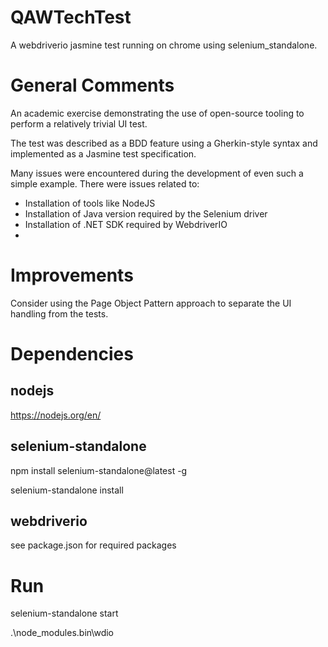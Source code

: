 # QAWTechTest
A webdriverio jasmine test running on chrome using selenium_standalone.

# General Comments 
An academic exercise demonstrating the use of open-source tooling to perform a relatively trivial UI test.

The test was described as a BDD feature using a Gherkin-style syntax and implemented as a Jasmine test specification.

Many issues were encountered during the development of even such a simple example. There were issues related to:
- Installation of tools like NodeJS
- Installation of Java version required by the Selenium driver
- Installation of .NET SDK required by WebdriverIO 
- 

# Improvements
Consider using the Page Object Pattern approach to separate the UI handling from the tests.

# Dependencies
## nodejs
https://nodejs.org/en/
## selenium-standalone
npm install selenium-standalone@latest -g

selenium-standalone install
## webdriverio
see package.json for required packages

# Run
selenium-standalone start

.\node_modules\.bin\wdio

